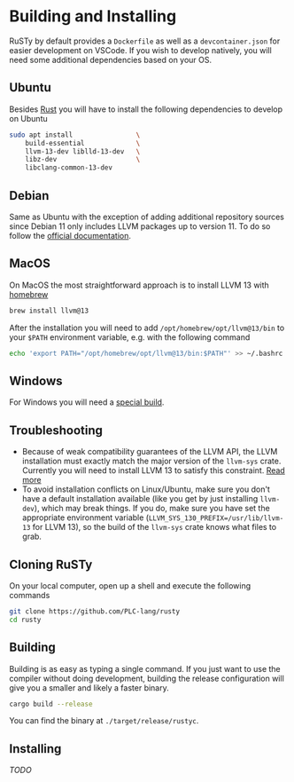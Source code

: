# Building and Installing
RuSTy by default provides a `Dockerfile` as well as a `devcontainer.json` for easier development on VSCode. If you wish to develop natively, you will need some additional dependencies based on your OS.

## Ubuntu
Besides [Rust](https://www.rust-lang.org/tools/install) you will have to install the following dependencies to develop on Ubuntu
```bash
sudo apt install                \
    build-essential             \    
    llvm-13-dev liblld-13-dev   \ 
    libz-dev                    \ 
    libclang-common-13-dev            
```

## Debian
Same as Ubuntu with the exception of adding additional repository sources since Debian 11 only includes LLVM packages up to version 11. To do so follow the [official documentation](https://apt.llvm.org/).

## MacOS
On MacOS the most straightforward approach is to install LLVM 13 with [homebrew](https://brew.sh) 
```bash
brew install llvm@13
````
After the installation you will need to add `/opt/homebrew/opt/llvm@13/bin` to your `$PATH` environment variable, e.g. with the following command
```bash
echo 'export PATH="/opt/homebrew/opt/llvm@13/bin:$PATH"' >> ~/.bashrc
```

## Windows
For Windows you will need a [special build](https://github.com/plc-lang/llvm-package-windows/releases/tag/v13.0.0).

## Troubleshooting
* Because of weak compatibility guarantees of the LLVM API, the LLVM installation must exactly match the
major version of the `llvm-sys` crate. Currently you will need to install LLVM 13 to satisfy this constraint.
[Read more](https://crates.io/crates/llvm-sys)
* To avoid installation conflicts on Linux/Ubuntu, make sure you don't have a default installation available
(like you get by just installing `llvm-dev`), which may break things. If you do, make sure you have set
the appropriate environment variable (`LLVM_SYS_130_PREFIX=/usr/lib/llvm-13` for LLVM 13), so
the build of the `llvm-sys` crate knows what files to grab.

## Cloning RuSTy
On your local computer, open up a shell and execute the following commands
```bash
git clone https://github.com/PLC-lang/rusty
cd rusty
```

## Building
Building is as easy as typing a single command. If you just want to use the
compiler without doing development, building the release configuration will
give you a smaller and likely a faster binary.
```bash
cargo build --release
```

You can find the binary at `./target/release/rustyc`.

## Installing
_TODO_

